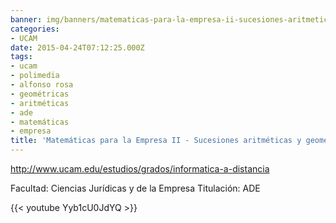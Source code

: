 ```yaml
---
banner: img/banners/matematicas-para-la-empresa-ii-sucesiones-aritmeticas-y-geometricas-alfonso-rosa.jpg
categories:
- UCAM
date: 2015-04-24T07:12:25.000Z
tags:
- ucam
- polimedia
- alfonso rosa
- geométricas
- aritméticas
- ade
- matemáticas
- empresa
title: 'Matemáticas para la Empresa II - Sucesiones aritméticas y geométricas - Alfonso Rosa'
---
```


http://www.ucam.edu/estudios/grados/informatica-a-distancia

Facultad: Ciencias Jurídicas y de la Empresa
Titulación: ADE

{{< youtube Yyb1cU0JdYQ >}}
